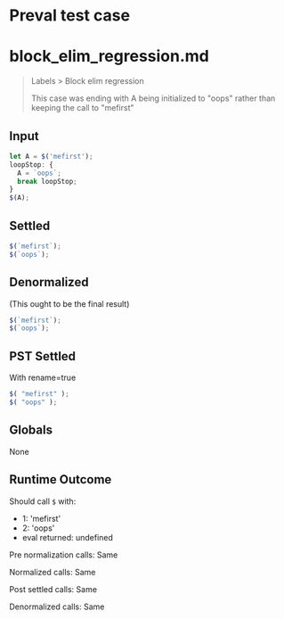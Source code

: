 # Preval test case

# block_elim_regression.md

> Labels > Block elim regression
>
> This case was ending with A being initialized to "oops" rather than keeping the call to "mefirst"

## Input

`````js filename=intro
let A = $('mefirst');
loopStop: {
  A = `oops`;
  break loopStop;
}
$(A);
`````


## Settled


`````js filename=intro
$(`mefirst`);
$(`oops`);
`````


## Denormalized
(This ought to be the final result)

`````js filename=intro
$(`mefirst`);
$(`oops`);
`````


## PST Settled
With rename=true

`````js filename=intro
$( "mefirst" );
$( "oops" );
`````


## Globals


None


## Runtime Outcome


Should call `$` with:
 - 1: 'mefirst'
 - 2: 'oops'
 - eval returned: undefined

Pre normalization calls: Same

Normalized calls: Same

Post settled calls: Same

Denormalized calls: Same
